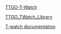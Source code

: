 [TTGO-T-Watch](https://github.com/Xinyuan-LilyGO/TTGO-T-Watch)

[TTGO_TWatch_Library](https://github.com/Xinyuan-LilyGO/TTGO_TWatch_Library)

[T-watch documentation](https://t-watch-document-en.readthedocs.io/en/latest/index.html)
